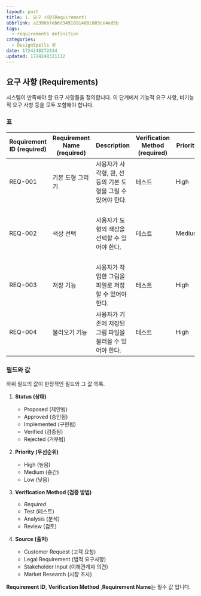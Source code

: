 ```yaml
---
layout: post
title: 1. 요구 사항(Requirement)
abbrlink: a2396b7eb6d34918914d8c803ce4ed5b
tags:
  - requirements definition
categories:
  - DesignSpells 봇
date: 1724248272434
updated: 1724248321112
---
```


## 요구 사항 (Requirements)

시스템이 만족해야 할 요구 사항들을 정의합니다. 이 단계에서 기능적 요구 사항, 비기능적 요구 사항 등을 모두 포함해야 합니다.

### 표

| Requirement ID (required) | Requirement Name (required) | Description                           | Verification Method (required) | Priority | Status   | Source | Related Requirements | Rationale                      |
| ------------------------- | --------------------------- | ------------------------------------- | ------------------------------ | -------- | -------- | ------ | -------------------- | ------------------------------ |
| REQ-001                   | 기본 도형 그리기                   | 사용자가 사각형, 원, 선 등의 기본 도형을 그릴 수 있어야 한다. | 테스트                            | High     | Proposed | 고객 요청  | REQ-002, REQ-003     | 기본적인 그림판 기능 제공을 위해 필요하다.       |
| REQ-002                   | 색상 선택                       | 사용자가 도형의 색상을 선택할 수 있어야 한다.            | 테스트                            | Medium   | Proposed | 고객 요청  | REQ-001              | 사용자가 원하는 색상으로 도형을 꾸미기 위해 필요하다. |
| REQ-003                   | 저장 기능                       | 사용자가 작업한 그림을 파일로 저장할 수 있어야 한다.        | 테스트                            | High     | Proposed | 고객 요청  | REQ-004              | 작업 내용을 잃지 않기 위해 필수적이다.         |
| REQ-004                   | 불러오기 기능                     | 사용자가 기존에 저장된 그림 파일을 불러올 수 있어야 한다.     | 테스트                            | High     | Proposed | 고객 요청  | REQ-003              | 이전 작업을 이어서 할 수 있게 하기 위해 필요하다.  |

### 필드와 값

하위 필드의 값이 한정적인 필드와 그 값 목록.

1. **Status (상태)**
   - Proposed (제안됨)
   - Approved (승인됨)
   - Implemented (구현됨)
   - Verified (검증됨)
   - Rejected (거부됨)

2. **Priority (우선순위)**
   - High (높음)
   - Medium (중간)
   - Low (낮음)

3. **Verification Method (검증 방법)**
   - *Required*
   - Test (테스트)
   - Analysis (분석)
   - Review (검토)

4. **Source (출처)**
   - Customer Request (고객 요청)
   - Legal Requirement (법적 요구사항)
   - Stakeholder Input (이해관계자 의견)
   - Market Research (시장 조사)

**Requirement ID**, **Verification Method** ,**Requirement Name**는 필수 값 입니다.

